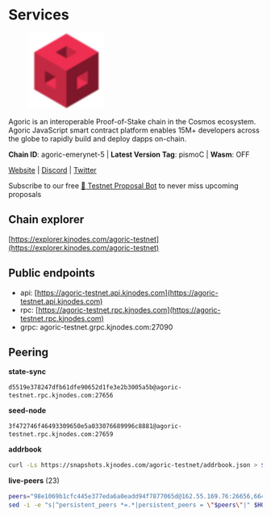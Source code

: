 # Services

<figure><img src="https://raw.githubusercontent.com/kj89/cosmos-images/main/logos/agoric.png" width="150" alt=""><figcaption></figcaption></figure>

Agoric is an interoperable Proof-of-Stake chain in the Cosmos ecosystem.  Agoric JavaScript smart contract platform enables 15M+ developers across the  globe to rapidly build and deploy dapps on-chain.

**Chain ID**: agoric-emerynet-5 | **Latest Version Tag**: pismoC | **Wasm**: OFF

[Website](https://agoric.com) | [Discord](https://discord.com/invite/qDW8DRes4s) | [Twitter](https://twitter.com/agoric)



Subscribe to our free [🤖 Testnet Proposal Bot](https://t.me/kjnodes_testnet_proposal_bot) to never miss upcoming proposals


## Chain explorer
[https://explorer.kjnodes.com/agoric-testnet](https://explorer.kjnodes.com/agoric-testnet)

## Public endpoints

* api: [https://agoric-testnet.api.kjnodes.com](https://agoric-testnet.api.kjnodes.com)
* rpc: [https://agoric-testnet.rpc.kjnodes.com](https://agoric-testnet.rpc.kjnodes.com)
* grpc: agoric-testnet.grpc.kjnodes.com:27090

## Peering

**state-sync**

```text
d5519e378247dfb61dfe90652d1fe3e2b3005a5b@agoric-testnet.rpc.kjnodes.com:27656
```

**seed-node**

```text
3f472746f46493309650e5a033076689996c8881@agoric-testnet.rpc.kjnodes.com:27659
```

**addrbook**
```bash
curl -Ls https://snapshots.kjnodes.com/agoric-testnet/addrbook.json > $HOME/.agoric/config/addrbook.json
```

**live-peers** (23)
```bash
peers="98e1069b1cfc445e377eda6a0eadd94f7877065d@162.55.169.76:26656,6644a86094a0cb0152f83aed74357c439657770b@185.239.209.79:26656,8dfb920cdc2eba42b688f44fdd26e12dabfbb6a9@95.217.130.111:27656,42084028a65c5d609793ffc618d1dcbf374fc301@65.109.28.219:14456,980583e1dfd16988b6fdb22dd733f3260c535e45@192.241.137.132:26656,3f4e87ddb2e61fdd01398c071fa986259f096334@209.34.206.46:26656,32f7fbecd40b420d592ac460703c4ac647875566@65.109.23.238:26656,d5519e378247dfb61dfe90652d1fe3e2b3005a5b@65.109.68.190:27656,a49d469686e32f6490b56a2a693e83c130f3ee2a@144.76.145.151:26656,c72d05f83b53dc7f6c55d7d3e67c304716d27d80@116.202.227.117:27656,7ea47a018710e43a9eafd4eebc8340d2f48eb3ba@94.130.132.227:2160,a3a1e6c7a9ceec632c22769a9e369d05a796dc24@65.108.79.246:26709,6f9e22eba0130f1a29c25e28beeae69b2621a403@35.238.67.135:26656,436c0ba39a5310df2538ae236aacfd7bcd4e1893@65.108.124.57:37656,7b1cafa0879374125c623d854bcc0cb9cd98729e@185.213.25.151:26656,70ac007461e0d912aeba6eda56ac3fed7d3087f8@135.181.85.31:26656,793955daf95ad29f003cc4ec7e6c60c00677b2f7@5.9.81.187:30656,3c2abc308efdc63be1801bbb1b40900ada13349b@34.30.233.82:26656,a875ef614b3902dd567be2076f18239681f24e35@82.100.58.112:26656,a21bd5ae7488c18d7e6387f20ae0484acb70be01@13.215.217.74:26656,4dee5e4456307469d037c35eb0157f1f252b3f99@135.181.35.255:26656,a73444541956b994f804f6fcf2a26d2c3c9865a3@34.67.210.29:26656,d238a541e480e06269107449a70b1178ef49aba7@34.69.172.140:26656"
sed -i -e "s|^persistent_peers *=.*|persistent_peers = \"$peers\"|" $HOME/.agoric/config/config.toml
```
